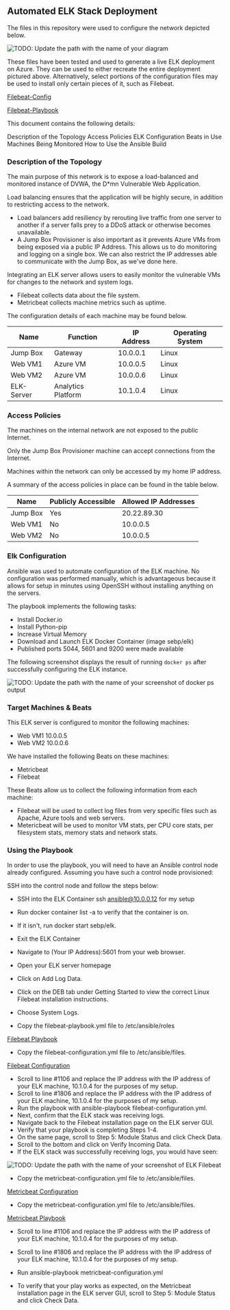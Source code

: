## Automated ELK Stack Deployment

The files in this repository were used to configure the network depicted below.

![TODO: Update the path with the name of your diagram](https://github.com/JAllenbank/Elk-Stack-Project/blob/28440d7f383aa6dc6558beb7d72d0e9fb7f2cc9a/Diagrams/wk13elk.jpg)

These files have been tested and used to generate a live ELK deployment on Azure. They can be used to either recreate the entire deployment pictured above. Alternatively, select portions of the configuration files may be used to install only certain pieces of it, such as Filebeat.

[Filebeat-Config](https://github.com/JAllenbank/Elk-Stack-Project/blob/28440d7f383aa6dc6558beb7d72d0e9fb7f2cc9a/Ansible/Filebeatconfig.txt)

[Filebeat-Playbook](https://github.com/JAllenbank/Elk-Stack-Project/blob/28440d7f383aa6dc6558beb7d72d0e9fb7f2cc9a/Ansible/filebeat-playbook.txt)

This document contains the following details:

Description of the Topology
Access Policies
ELK Configuration
Beats in Use
Machines Being Monitored
How to Use the Ansible Build
  
  ### Description of the Topology

The main purpose of this network is to expose a load-balanced and monitored instance of DVWA, the D*mn Vulnerable Web Application.

Load balancing ensures that the application will be highly secure, in addition to restricting access to the network.
- Load balancers add resiliency by rerouting live traffic from one server to another if a server falls prey to a DDoS attack or otherwise becomes unavailable.
- A Jump Box Provisioner is also important as it prevents Azure VMs from being exposed via a public IP Address.  This allows us to do monitoring and logging on a single box.  We can also restrict the IP addresses able to communicate with the Jump Box, as we've done here.

Integrating an ELK server allows users to easily monitor the vulnerable VMs for changes to the network and system logs.
- Filebeat collects data about the file system.
- Metricbeat collects machine metrics such as uptime.

The configuration details of each machine may be found below.

| Name      | Function           | IP Address | Operating System |
|-----------|--------------------|------------|------------------|
| Jump Box  | Gateway            | 10.0.0.1   | Linux            |
| Web VM1  | Azure VM           | 10.0.0.5   | Linux            |
| Web VM2  | Azure VM           | 10.0.0.6  | Linux            |
| ELK-Server| Analytics Platform | 10.1.0.4  | Linux            |

### Access Policies

The machines on the internal network are not exposed to the public Internet. 

Only the Jump Box Provisioner machine can accept connections from the Internet. 

Machines within the network can only be accessed by my home IP address.

A summary of the access policies in place can be found in the table below.

| Name     | Publicly Accessible | Allowed IP Addresses |
|----------|---------------------|----------------------|
| Jump Box | Yes                 | 20.22.89.30        |
| Web VM1 | No                  | 10.0.0.5             |
| Web VM2 | No                  | 10.0.0.5             |

### Elk Configuration

Ansible was used to automate configuration of the ELK machine. No configuration was performed manually, which is advantageous because it allows for setup in minutes using OpenSSH without installing anything on the servers.


The playbook implements the following tasks:
- Install Docker.io
- Install Python-pip
- Increase Virtual Memory
- Download and Launch ELK Docker Container (image sebp/elk)
- Published ports 5044, 5601 and 9200 were made available 

The following screenshot displays the result of running `docker ps` after successfully configuring the ELK instance.

![TODO: Update the path with the name of your screenshot of docker ps output](https://github.com/JAllenbank/Elk-Stack-Project/blob/2b06215a4e5b07925002217e1f2b0a9acd93be02/images/ELk%20VM%20PS.jpg)

### Target Machines & Beats
This ELK server is configured to monitor the following machines:
- Web VM1 10.0.0.5
- Web VM2 10.0.0.6

We have installed the following Beats on these machines:
- Metricbeat 
- Filebeat 

These Beats allow us to collect the following information from each machine:
- Filebeat will be used to collect log files from very specific files such as Apache, Azure tools and web servers.
- Metericbeat will be used to monitor VM stats, per CPU core stats, per filesystem stats, memory stats and network stats.

### Using the Playbook
In order to use the playbook, you will need to have an Ansible control node already configured. Assuming you have such a control node provisioned: 

SSH into the control node and follow the steps below:
- SSH into the ELK Container ssh ansible@10.0.0.12 for my setup
- Run docker container list -a to verify that the container is on.
- If it isn't, run docker start sebp/elk.
- Exit the ELK Container
- Navigate to (Your IP Address):5601 from your web browser.
- Open your ELK server homepage
- Click on Add Log Data.
- Click on the DEB tab under Getting Started to view the correct Linux Filebeat installation instructions.
- Choose System Logs.

- Copy the filebeat-playbook.yml file to /etc/ansible/roles

[Filebeat Playbook](https://github.com/JAllenbank/Elk-Stack-Project/blob/de59ad9d72e7d5e5c82ec05fd9435b1c84a5ced4/Ansible/filebeat-playbook.txt)

- Copy the filebeat-configuration.yml file to /etc/ansible/files.

[Filebeat Configuration](https://github.com/JAllenbank/Elk-Stack-Project/blob/28440d7f383aa6dc6558beb7d72d0e9fb7f2cc9a/Ansible/Filebeatconfig.txt)

- Scroll to line #1106 and replace the IP address with the IP address of your ELK machine, 10.1.0.4 for the purposes of my setup.
- Scroll to line #1806 and replace the IP address with the IP address of your ELK machine, 10.1.0.4 for the purposes of my setup.
- Run the playbook with ansible-playbook filebeat-configuration.yml.
- Next, confirm that the ELK stack was receiving logs. 
- Navigate back to the Filebeat installation page on the ELK server GUI.
- Verify that your playbook is completing Steps 1-4.
- On the same page, scroll to Step 5: Module Status and click Check Data.
- Scroll to the bottom and click on Verify Incoming Data.
- If the ELK stack was successfully receiving logs, you would have seen:

![TODO: Update the path with the name of your screenshot of ELK Filebeat](https://github.com/JAllenbank/Elk-Stack-Project/blob/a75f5911c1c0c7668d55b5a3737905c087eb4dec/images/filebeatdash.png)

- Copy the metricbeat-configuration.yml file to /etc/ansible/files.

[Metricbeat Configuration](https://github.com/JAllenbank/Elk-Stack-Project/blob/28440d7f383aa6dc6558beb7d72d0e9fb7f2cc9a/Ansible/Metricbeatconfig.txt)

- Copy the metricbeat-configuration.yml file to /etc/ansible/files.

[Metricbeat Playbook](https://github.com/JAllenbank/Elk-Stack-Project/blob/2b06215a4e5b07925002217e1f2b0a9acd93be02/Ansible/Metricbeat-playbook.yml)

- Scroll to line #1106 and replace the IP address with the IP address of your ELK machine, 10.1.0.4 for the purposes of my setup.
- Scroll to line #1806 and replace the IP address with the IP address of your ELK machine, 10.1.0.4 for the purposes of my setup.

- Run ansible-playbook metricbeat-configuration.yml
- To verify that your play works as expected, on the Metricbeat installation page in the ELK server GUI, scroll to Step 5: Module Status and click Check Data.
